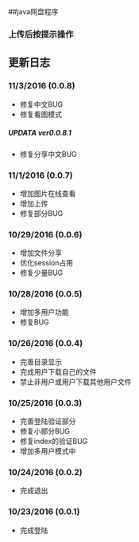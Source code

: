 ##java网盘程序

### 上传后按提示操作

## 更新日志

### 11/3/2016 (0.0.8)
- 修复中文BUG
- 修复看图模式
##### UPDATA ver0.0.8.1
- 修复分享中文BUG
### 11/1/2016 (0.0.7)
- 增加图片在线查看
- 增加上传
- 修复部分BUG

### 10/29/2016 (0.0.6)
- 增加文件分享
- 优化session占用
- 修复少量BUG

### 10/28/2016 (0.0.5)
- 增加多用户功能
- 修复BUG

### 10/26/2016 (0.0.4)
- 完善目录显示
- 完成用户下载自己的文件
- 禁止非用户或用户下载其他用户文件

### 10/25/2016 (0.0.3)
- 完善登陆验证部分
- 修复小部分BUG
- 修复index的验证BUG
- 增加多用户模式中

### 10/24/2016 (0.0.2)
-  完成退出

### 10/23/2016 (0.0.1)
- 完成登陆
